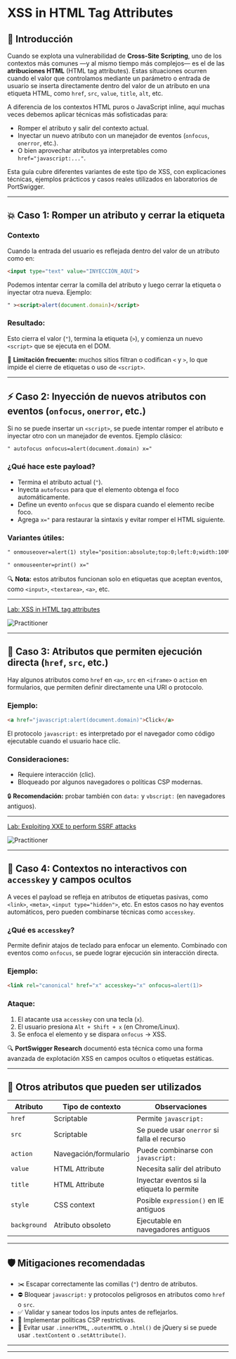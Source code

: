 # XSS in HTML Tag Attributes

## 🧠 Introducción

Cuando se explota una vulnerabilidad de **Cross-Site Scripting**, uno de los contextos más comunes —y al mismo tiempo más complejos— es el de las **atribuciones HTML** (HTML tag attributes). Estas situaciones ocurren cuando el valor que controlamos mediante un parámetro o entrada de usuario se inserta directamente dentro del valor de un atributo en una etiqueta HTML, como `href`, `src`, `value`, `title`, `alt`, etc.

A diferencia de los contextos HTML puros o JavaScript inline, aquí muchas veces debemos aplicar técnicas más sofisticadas para:

* Romper el atributo y salir del contexto actual.
* Inyectar un nuevo atributo con un manejador de eventos (`onfocus`, `onerror`, etc.).
* O bien aprovechar atributos ya interpretables como `href="javascript:..."`.

Esta guía cubre diferentes variantes de este tipo de XSS, con explicaciones técnicas, ejemplos prácticos y casos reales utilizados en laboratorios de PortSwigger.

---

## 💥 Caso 1: Romper un atributo y cerrar la etiqueta

### Contexto

Cuando la entrada del usuario es reflejada dentro del valor de un atributo como en:

```html
<input type="text" value="INYECCIÓN_AQUÍ">
```

Podemos intentar cerrar la comilla del atributo y luego cerrar la etiqueta o inyectar otra nueva. Ejemplo:

```html
" ><script>alert(document.domain)</script>
```

### Resultado:

Esto cierra el valor (`"`), termina la etiqueta (`>`), y comienza un nuevo `<script>` que se ejecuta en el DOM.

🔐 **Limitación frecuente:** muchos sitios filtran o codifican `<` y `>`, lo que impide el cierre de etiquetas o uso de `<script>`.

---

## ⚡ Caso 2: Inyección de nuevos atributos con eventos (`onfocus`, `onerror`, etc.)

Si no se puede insertar un `<script>`, se puede intentar romper el atributo e inyectar otro con un manejador de eventos. Ejemplo clásico:

```html
" autofocus onfocus=alert(document.domain) x="
```


### ¿Qué hace este payload?

* Termina el atributo actual (`"`).
* Inyecta `autofocus` para que el elemento obtenga el foco automáticamente.
* Define un evento `onfocus` que se dispara cuando el elemento recibe foco.
* Agrega `x="` para restaurar la sintaxis y evitar romper el HTML siguiente.

### Variantes útiles:

```html
" onmouseover=alert(1) style="position:absolute;top:0;left:0;width:100%;height:100%"
```

```html
" onmouseenter=print() x="
```

🔍 **Nota:** estos atributos funcionan solo en etiquetas que aceptan eventos, como `<input>`, `<textarea>`, `<a>`, etc.

---

[Lab: XSS in HTML tag attributes](2_XSS_in_HTML_tag_attributesd)  

![Practitioner](https://img.shields.io/badge/level-Apprentice-green) 

---


## 🔗 Caso 3: Atributos que permiten ejecución directa (`href`, `src`, etc.)

Hay algunos atributos como `href` en `<a>`, `src` en `<iframe>` o `action` en formularios, que permiten definir directamente una URI o protocolo.

### Ejemplo:

```html
<a href="javascript:alert(document.domain)">Click</a>
```

El protocolo `javascript:` es interpretado por el navegador como código ejecutable cuando el usuario hace clic.

### Consideraciones:

* Requiere interacción (clic).
* Bloqueado por algunos navegadores o políticas CSP modernas.

🔒 **Recomendación:** probar también con `data:` y `vbscript:` (en navegadores antiguos).

---

[Lab: Exploiting XXE to perform SSRF attacks](2_Exploiting_XXE_to_perform_SSRF_attacks.md)  

![Practitioner](https://img.shields.io/badge/level-Apprentice-green) 

---

## 🧪 Caso 4: Contextos no interactivos con `accesskey` y campos ocultos

A veces el payload se refleja en atributos de etiquetas pasivas, como `<link>`, `<meta>`, `<input type="hidden">`, etc. En estos casos no hay eventos automáticos, pero pueden combinarse técnicas como `accesskey`.

### ¿Qué es `accesskey`?

Permite definir atajos de teclado para enfocar un elemento. Combinado con eventos como `onfocus`, se puede lograr ejecución sin interacción directa.

### Ejemplo:

```html
<link rel="canonical" href="x" accesskey="x" onfocus=alert(1)>
```

### Ataque:

1. El atacante usa `accesskey` con una tecla (`x`).
2. El usuario presiona `Alt + Shift + x` (en Chrome/Linux).
3. Se enfoca el elemento y se dispara `onfocus` → XSS.

🔍 **PortSwigger Research** documentó esta técnica como una forma avanzada de explotación XSS en campos ocultos o etiquetas estáticas.

---

## 🔬 Otros atributos que pueden ser utilizados

| Atributo     | Tipo de contexto      | Observaciones                               |
| ------------ | --------------------- | ------------------------------------------- |
| `href`       | Scriptable            | Permite `javascript:`                       |
| `src`        | Scriptable            | Se puede usar `onerror` si falla el recurso |
| `action`     | Navegación/formulario | Puede combinarse con `javascript:`          |
| `value`      | HTML Attribute        | Necesita salir del atributo                 |
| `title`      | HTML Attribute        | Inyectar eventos si la etiqueta lo permite  |
| `style`      | CSS context           | Posible `expression()` en IE antiguos       |
| `background` | Atributo obsoleto     | Ejecutable en navegadores antiguos          |

---

## 🛡️ Mitigaciones recomendadas

* ✂️ Escapar correctamente las comillas (`"`) dentro de atributos.
* ⛔ Bloquear `javascript:` y protocolos peligrosos en atributos como `href` o `src`.
* ✅ Validar y sanear todos los inputs antes de reflejarlos.
* 🔐 Implementar políticas CSP restrictivas.
* 🧼 Evitar usar `.innerHTML`, `.outerHTML` o `.html()` de jQuery si se puede usar `.textContent` o `.setAttribute()`.

---

---
